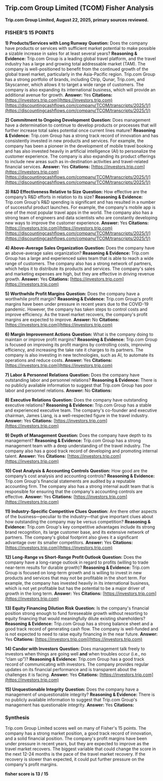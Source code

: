 ## Trip.com Group Limited (TCOM) Fisher Analysis

**Trip.com Group Limited, August 22, 2025, primary sources reviewed.**

### FISHER’S 15 POINTS

**1) Products/Services with Long Runway**
**Question:** Does the company have products or services with sufficient market potential to make possible a sizable increase in sales for at least several years?
**Reasoning & Evidence:** Trip.com Group is a leading global travel platform, and the travel industry has a large and growing total addressable market (TAM). The company is well-positioned to benefit from the continued growth of the global travel market, particularly in the Asia-Pacific region. Trip.com Group has a strong portfolio of brands, including Ctrip, Qunar, Trip.com, and Skyscanner, which allows it to target a wide range of customers. The company is also expanding its international business, which will provide an additional avenue for growth.
**Answer:** Yes
**Citations:** [https://investors.trip.com](https://investors.trip.com) [https://discountingcashflows.com/company/TCOM/transcripts/2025/1/](https://discountingcashflows.com/company/TCOM/transcripts/2025/1/)

**2) Commitment to Ongoing Development**
**Question:** Does management have a determination to continue to develop products or processes that will further increase total sales potential once current lines mature?
**Reasoning & Evidence:** Trip.com Group has a strong track record of innovation and has consistently invested in new products and services. For example, the company has been a pioneer in the development of mobile travel booking and has also invested heavily in artificial intelligence (AI) to personalize the customer experience. The company is also expanding its product offerings to include new areas such as in-destination activities and travel-related financial services.
**Answer:** Yes
**Citations:** [https://investors.trip.com](https://investors.trip.com) [https://discountingcashflows.com/company/TCOM/transcripts/2025/1/](https://discountingcashflows.com/company/TCOM/transcripts/2025/1/)

**3) R&D Effectiveness Relative to Size**
**Question:** How effective are the company’s R&D efforts in relation to its size?
**Reasoning & Evidence:** Trip.com Group's R&D spending is significant and has resulted in a number of successful product launches. For example, the company's mobile app is one of the most popular travel apps in the world. The company also has a strong team of engineers and data scientists who are constantly developing new ways to improve the customer experience.
**Answer:** Yes
**Citations:** [https://investors.trip.com](https://investors.trip.com) [https://discountingcashflows.com/company/TCOM/transcripts/2025/1/](https://discountingcashflows.com/company/TCOM/transcripts/2025/1/)

**4) Above-Average Sales Organization**
**Question:** Does the company have an above-average sales organization?
**Reasoning & Evidence:** Trip.com Group has a large and experienced sales team that is able to reach a wide range of customers. The company also has a strong network of partners, which helps it to distribute its products and services. The company's sales and marketing expenses are high, but they are effective in driving revenue growth.
**Answer:** Yes
**Citations:** [https://investors.trip.com](https://investors.trip.com)

**5) Worthwhile Profit Margins**
**Question:** Does the company have a worthwhile profit margin?
**Reasoning & Evidence:** Trip.com Group's profit margins have been under pressure in recent years due to the COVID-19 pandemic. However, the company has taken steps to control costs and improve efficiency. As the travel market recovers, the company's profit margins are expected to improve.
**Answer:** No
**Citations:** [https://investors.trip.com](https://investors.trip.com)

**6) Margin Improvement Actions**
**Question:** What is the company doing to maintain or improve profit margins?
**Reasoning & Evidence:** Trip.com Group is focused on improving its profit margins by controlling costs, improving efficiency, and increasing the take rate it charges to its partners. The company is also investing in new technologies, such as AI, to automate its operations and reduce costs.
**Answer:** Yes
**Citations:** [https://investors.trip.com](https://investors.trip.com)

**7) Labor & Personnel Relations**
**Question:** Does the company have outstanding labor and personnel relations?
**Reasoning & Evidence:** There is no publicly available information to suggest that Trip.com Group has poor labor and personnel relations.
**Answer:** No
**Citations:**

**8) Executive Relations**
**Question:** Does the company have outstanding executive relations?
**Reasoning & Evidence:** Trip.com Group has a stable and experienced executive team. The company's co-founder and executive chairman, James Liang, is a well-respected figure in the travel industry.
**Answer:** Yes
**Citations:** [https://investors.trip.com](https://investors.trip.com)

**9) Depth of Management**
**Question:** Does the company have depth to its management?
**Reasoning & Evidence:** Trip.com Group has a strong management team with a deep understanding of the travel industry. The company also has a good track record of developing and promoting internal talent.
**Answer:** Yes
**Citations:** [https://investors.trip.com](https://investors.trip.com)

**10) Cost Analysis & Accounting Controls**
**Question:** How good are the company’s cost analysis and accounting controls?
**Reasoning & Evidence:** Trip.com Group's financial statements are audited by a reputable accounting firm. The company also has a strong internal audit team that is responsible for ensuring that the company's accounting controls are effective.
**Answer:** Yes
**Citations:** [https://investors.trip.com](https://investors.trip.com)

**11) Industry-Specific Competitive Clues**
**Question:** Are there other aspects of the business—peculiar to the industry—that give important clues about how outstanding the company may be versus competition?
**Reasoning & Evidence:** Trip.com Group's key competitive advantages include its strong brand recognition, its large customer base, and its extensive network of partners. The company's global footprint also gives it a significant advantage over its smaller competitors.
**Answer:** Yes
**Citations:** [https://investors.trip.com](https://investors.trip.com)

**12) Long-Range vs Short-Range Profit Outlook**
**Question:** Does the company have a long-range outlook in regard to profits (willing to trade near-term results for durable growth)?
**Reasoning & Evidence:** Trip.com Group is focused on long-term growth and is willing to invest in new products and services that may not be profitable in the short term. For example, the company has invested heavily in its international business, which is not yet profitable but has the potential to be a major driver of growth in the long term.
**Answer:** Yes
**Citations:** [https://investors.trip.com](https://investors.trip.com)

**13) Equity Financing Dilution Risk**
**Question:** Is the company's financial position strong enough to fund foreseeable growth without resorting to equity financing that would meaningfully dilute existing shareholders?
**Reasoning & Evidence:** Trip.com Group has a strong balance sheet and a good track record of generating cash flow. The company is well-funded and is not expected to need to raise equity financing in the near future.
**Answer:** Yes
**Citations:** [https://investors.trip.com](https://investors.trip.com)

**14) Candor with Investors**
**Question:** Does management talk freely to investors when things are going well **and** when troubles occur (i.e., no “clam up”)?
**Reasoning & Evidence:** Trip.com Group has a good track record of communicating with investors. The company provides regular updates on its financial performance and is transparent about the challenges it is facing.
**Answer:** Yes
**Citations:** [https://investors.trip.com](https://investors.trip.com)

**15) Unquestionable Integrity**
**Question:** Does the company have a management of unquestionable integrity?
**Reasoning & Evidence:** There is no publicly available information to suggest that Trip.com Group's management has questionable integrity.
**Answer:** Yes
**Citations:**

### Synthesis

Trip.com Group Limited scores well on many of Fisher's 15 points. The company has a strong market position, a good track record of innovation, and a solid financial position. The company's profit margins have been under pressure in recent years, but they are expected to improve as the travel market recovers. The biggest variable that could change the score in the next 12-24 months is the pace of the travel market recovery. If the recovery is slower than expected, it could put further pressure on the company's profit margins.

**fisher score is 13 / 15**